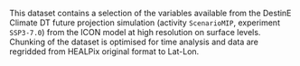This dataset contains a selection of the variables available from the DestinE Climate DT future projection simulation (activity `ScenarioMIP`, experiment `SSP3-7.0`) from the ICON model at high resolution on surface levels. Chunking of the dataset is optimised for time analysis and data are regridded from HEALPix original format to Lat-Lon.
